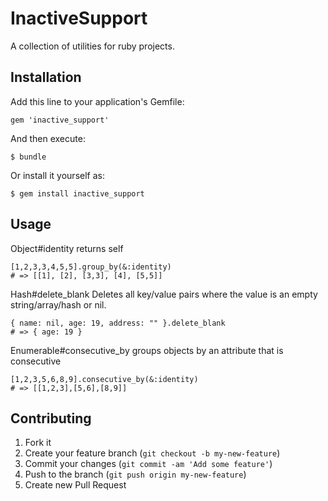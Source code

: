 # InactiveSupport

A collection of utilities for ruby projects. 

## Installation

Add this line to your application's Gemfile:

    gem 'inactive_support'

And then execute:

    $ bundle

Or install it yourself as:

    $ gem install inactive_support

## Usage

Object#identity
returns self
    
    [1,2,3,3,4,5,5].group_by(&:identity)
    # => [[1], [2], [3,3], [4], [5,5]]

Hash#delete_blank
Deletes all key/value pairs where the value is an empty string/array/hash or nil.

    { name: nil, age: 19, address: "" }.delete_blank
    # => { age: 19 }
    
Enumerable#consecutive_by
groups objects by an attribute that is consecutive

    [1,2,3,5,6,8,9].consecutive_by(&:identity)
    # => [[1,2,3],[5,6],[8,9]]
    
## Contributing

1. Fork it
2. Create your feature branch (`git checkout -b my-new-feature`)
3. Commit your changes (`git commit -am 'Add some feature'`)
4. Push to the branch (`git push origin my-new-feature`)
5. Create new Pull Request
